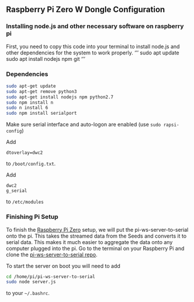 
## Raspberry Pi Zero W Dongle Configuration

### Installing node.js and other necessary software on raspberry pi

First, you need to copy this code into your terminal to install node.js and other dependencies for the system to work properly. 
‘’’
sudo apt update
sudo apt install nodejs npm git
‘’’

### Dependencies

```sh
sudo apt-get update
sudo apt-get remove python3
sudo apt-get install nodejs npm python2.7
sudo npm install n
sudo n install 6
sudo npm install serialport

```

Make sure serial interface and auto-logon are enabled (use `sudo rapsi-config`)


Add 
```
dtoverlay=dwc2
```
 to `/boot/config.txt`.

Add 

```
dwc2
g_serial
```

to `/etc/modules`






### Finishing Pi Setup

To finish the [Raspberry Pi Zero](https://www.raspberrypi.com/products/raspberry-pi-zero/) setup, we will put the pi-ws-server-to-serial onto the pi. This takes the streamed data from the Seeds and  converts it to serial data. This makes it much easier to aggregate the data onto any computer plugged into the pi. Go to the terminal on your Raspberry Pi and clone the [pi-ws-server-to-serial repo](https://github.com/Mesquite-Mocap/pi-ws-server-to-serial). 

To start the server on boot you will need to add

```sh
cd /home/pi/pi-ws-server-to-serial
sudo node server.js

```
to your `~/.bashrc`.

